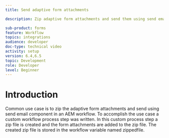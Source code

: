 ```yaml
---
title: Send adaptive form attachments

description: Zip adaptive form attachments and send them using send email component

sub-product: forms
feature: Workflow
topics: integrations
audience: developer
doc-type: technical video
activity: setup
version: 6.4,6.5
topic: Development
role: Developer
level: Beginner
---
```


# Introduction


Common use case is to zip the adaptive form attachments and send using send email component in an AEM workflow. To accomplish the use case a custom workflow process step was written. In this custom process step a zip file is created and the form attachments are added to the zip file. The created zip file is stored in the workflow variable named zippedfile.

